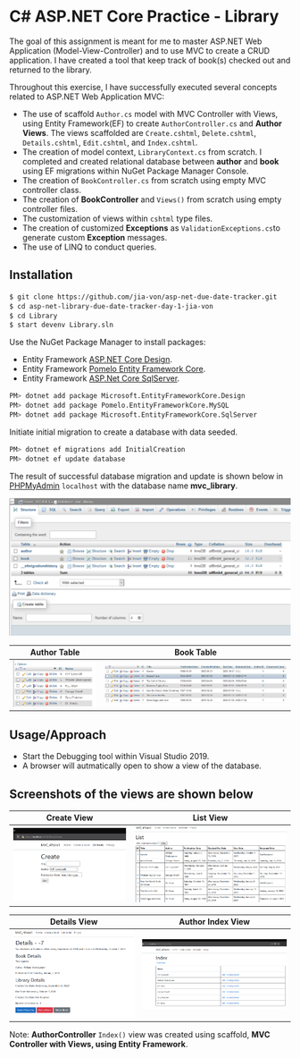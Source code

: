 # C# ASP.NET Core Practice - Library

The goal of this assignment is meant for me to master ASP.NET Web Application (Model-View-Controller) and to use MVC to create a CRUD application. I have created a tool that keep track of book(s) checked out and returned to the library. 

Throughout this exercise, I have successfully executed several concepts related to ASP.NET Web Application MVC:
- The use of scaffold `Author.cs` model with MVC Controller with Views, using Entity Framework(EF) to create `AuthorController.cs` and **Author Views**. The views scaffolded are `Create.cshtml`, `Delete.cshtml`, `Details.cshtml`, `Edit.cshtml`, and `Index.cshtml`.
- The creation of model context, `LibraryContext.cs` from scratch. I completed and created relational database between **author** and **book** using EF migrations within NuGet Package Manager Console.
- The creation of `BookController.cs` from scratch using empty MVC controller class.
- The creation of **BookController** and `Views()` from scratch using empty controller files. 
- The customization of views within `cshtml` type files. 
- The creation of customized **Exceptions** as `ValidationExceptions.cs`to generate custom **Exception** messages. 
- The use of LINQ to conduct queries. 


## Installation

```bash
$ git clone https://github.com/jia-von/asp-net-due-date-tracker.git
$ cd asp-net-library-due-date-tracker-day-1-jia-von
$ cd Library
$ start devenv Library.sln
```

Use the NuGet Package Manager to install packages:
- Entity Framework [ASP.NET Core Design](https://docs.microsoft.com/en-us/ef/core/get-started/?tabs=netcore-cli).
- Entity Framework [Pomelo Entity Framework Core](https://github.com/PomeloFoundation/Pomelo.EntityFrameworkCore.MySql). 
- Entity Framework [ASP.Net Core SqlServer](https://docs.microsoft.com/en-us/ef/core/).

```bash
PM> dotnet add package Microsoft.EntityFrameworkCore.Design
PM> dotnet add package Pomelo.EntityFrameworkCore.MySQL
PM> dotnet add package Microsoft.EntityFrameworkCore.SqlServer
```

Initiate initial migration to create a database with data seeded.

```bash
PM> dotnet ef migrations add InitialCreation
PM> dotnet ef update database
```

The result of successful database migration and update is shown below in [PHPMyAdmin](https://www.phpmyadmin.net/) `localhost` with the database name **mvc_library**.

![DataBase](/References/DataBase.PNG)


| Author Table | Book Table |
| ------------- | ------------- |
| ![Author](/References/AuthorTable.PNG) | ![Book](/References/BookTable.PNG) |



## Usage/Approach

- Start the Debugging tool within Visual Studio 2019. 
- A browser will autmatically open to show a view of the database. 

## Screenshots of the views are shown below

| Create View | List View |
| ------------- | ------------- |
| ![CreationView](/References/CreateView.PNG) | ![ListView](/References/ListView.PNG) |

| Details View | Author Index View | 
| ------------- | ------------- |
| ![DetailsView](/References/DetailsView.PNG) | ![AuthorIndex](/References/AuthorIndex.PNG) |

Note: **AuthorController** `Index()` view was created using scaffold, **MVC Controller with Views, using Entity Framework**.





